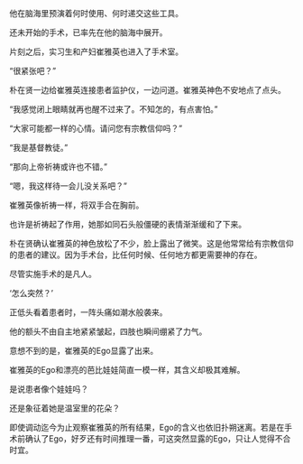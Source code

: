 他在脑海里预演着何时使用、何时递交这些工具。

还未开始的手术，已率先在他的脑海中展开。

片刻之后，实习生和产妇崔雅英也进入了手术室。

“很紧张吧？”

朴在贤一边给崔雅英连接患者监护仪，一边问道。崔雅英神色不安地点了点头。

“我感觉闭上眼睛就再也醒不过来了。不知怎的，有点害怕。”

“大家可能都一样的心情。请问您有宗教信仰吗？”

“我是基督教徒。”

“那向上帝祈祷或许也不错。”

“嗯，我这样待一会儿没关系吧？”

崔雅英像祈祷一样，将双手合在胸前。

也许是祈祷起了作用，她那如同石头般僵硬的表情渐渐缓和了下来。

朴在贤确认崔雅英的神色放松了不少，脸上露出了微笑。这是他常常给有宗教信仰的患者的建议。因为手术台，比任何时候、任何地方都更需要神的存在。

尽管实施手术的是凡人。

‘怎么突然？’

正低头看着患者时，一阵头痛如潮水般袭来。

他的额头不由自主地紧紧皱起，四肢也瞬间绷紧了力气。

意想不到的是，崔雅英的Ego显露了出来。

崔雅英的Ego和漂亮的芭比娃娃简直一模一样，其含义却极其难解。

是说患者像个娃娃吗？

还是象征着她是温室里的花朵？

即使调动迄今为止观察崔雅英的所有结果，Ego的含义也依旧扑朔迷离。若是在手术前确认了Ego，好歹还有时间推理一番，可这突然显露的Ego，只让人觉得不合时宜。